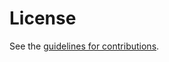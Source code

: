 # License

See the
[guidelines for contributions](https://github.com/ekline/draft-dtn-ethernet/blob/main/CONTRIBUTING.md).
